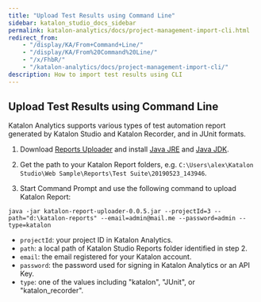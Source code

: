 ```yaml
---
title: "Upload Test Results using Command Line" 
sidebar: katalon_studio_docs_sidebar
permalink: katalon-analytics/docs/project-management-import-cli.html 
redirect_from:
    - "/display/KA/From+Command+Line/"
    - "/display/KA/From%20Command%20Line/"
    - "/x/FhbR/"
    - "/katalon-analytics/docs/project-management-import-cli/"
description: How to import test results using CLI
---
```


## Upload Test Results using Command Line

Katalon Analytics supports various types of test automation report generated by Katalon Studio and Katalon Recorder, and in JUnit formats.

1. Download [Reports Uploader](https://github.com/katalon-studio/report-uploader/releases) and install [Java JRE](https://www.java.com/en/download/manual.jsp) and [Java JDK](https://www.oracle.com/technetwork/java/javase/downloads/index.html).

2. Get the path to your Katalon Report folders, e.g. `C:\Users\alex\Katalon Studio\Web Sample\Reports\Test Suite\20190523_143946`.

3. Start Command Prompt and use the following command to upload Katalon Report:

```
java -jar katalon-report-uploader-0.0.5.jar --projectId=3 --path="d:\katalon-reports" --email=admin@mail.me --password=admin --type=katalon
```
* `projectId`: your project ID in Katalon Analytics.
* `path`: a local path of Katalon Studio Reports folder identified in step 2.
* `email`: the email registered for your Katalon account.
* `password`: the password used for signing in Katalon Analytics or an API Key.
* `type`: one of the values including "katalon", "JUnit", or "katalon_recorder".
